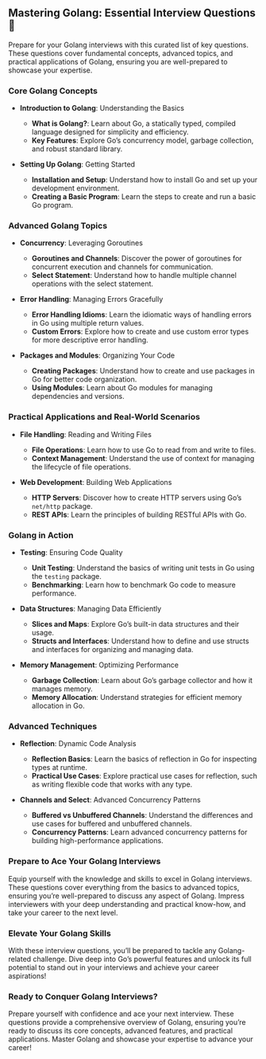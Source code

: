 ## Mastering Golang: Essential Interview Questions 🚀

Prepare for your Golang interviews with this curated list of key questions. These questions cover fundamental concepts, advanced topics, and practical applications of Golang, ensuring you are well-prepared to showcase your expertise.

### Core Golang Concepts

- **Introduction to Golang**: Understanding the Basics
  - **What is Golang?**: Learn about Go, a statically typed, compiled language designed for simplicity and efficiency.
  - **Key Features**: Explore Go’s concurrency model, garbage collection, and robust standard library.

- **Setting Up Golang**: Getting Started
  - **Installation and Setup**: Understand how to install Go and set up your development environment.
  - **Creating a Basic Program**: Learn the steps to create and run a basic Go program.

### Advanced Golang Topics

- **Concurrency**: Leveraging Goroutines
  - **Goroutines and Channels**: Discover the power of goroutines for concurrent execution and channels for communication.
  - **Select Statement**: Understand how to handle multiple channel operations with the select statement.

- **Error Handling**: Managing Errors Gracefully
  - **Error Handling Idioms**: Learn the idiomatic ways of handling errors in Go using multiple return values.
  - **Custom Errors**: Explore how to create and use custom error types for more descriptive error handling.

- **Packages and Modules**: Organizing Your Code
  - **Creating Packages**: Understand how to create and use packages in Go for better code organization.
  - **Using Modules**: Learn about Go modules for managing dependencies and versions.

### Practical Applications and Real-World Scenarios

- **File Handling**: Reading and Writing Files
  - **File Operations**: Learn how to use Go to read from and write to files.
  - **Context Management**: Understand the use of context for managing the lifecycle of file operations.

- **Web Development**: Building Web Applications
  - **HTTP Servers**: Discover how to create HTTP servers using Go’s `net/http` package.
  - **REST APIs**: Learn the principles of building RESTful APIs with Go.

### Golang in Action

- **Testing**: Ensuring Code Quality
  - **Unit Testing**: Understand the basics of writing unit tests in Go using the `testing` package.
  - **Benchmarking**: Learn how to benchmark Go code to measure performance.

- **Data Structures**: Managing Data Efficiently
  - **Slices and Maps**: Explore Go’s built-in data structures and their usage.
  - **Structs and Interfaces**: Understand how to define and use structs and interfaces for organizing and managing data.

- **Memory Management**: Optimizing Performance
  - **Garbage Collection**: Learn about Go’s garbage collector and how it manages memory.
  - **Memory Allocation**: Understand strategies for efficient memory allocation in Go.

### Advanced Techniques

- **Reflection**: Dynamic Code Analysis
  - **Reflection Basics**: Learn the basics of reflection in Go for inspecting types at runtime.
  - **Practical Use Cases**: Explore practical use cases for reflection, such as writing flexible code that works with any type.

- **Channels and Select**: Advanced Concurrency Patterns
  - **Buffered vs Unbuffered Channels**: Understand the differences and use cases for buffered and unbuffered channels.
  - **Concurrency Patterns**: Learn advanced concurrency patterns for building high-performance applications.

### Prepare to Ace Your Golang Interviews

Equip yourself with the knowledge and skills to excel in Golang interviews. These questions cover everything from the basics to advanced topics, ensuring you’re well-prepared to discuss any aspect of Golang. Impress interviewers with your deep understanding and practical know-how, and take your career to the next level.

### Elevate Your Golang Skills

With these interview questions, you’ll be prepared to tackle any Golang-related challenge. Dive deep into Go’s powerful features and unlock its full potential to stand out in your interviews and achieve your career aspirations!

### Ready to Conquer Golang Interviews?

Prepare yourself with confidence and ace your next interview. These questions provide a comprehensive overview of Golang, ensuring you’re ready to discuss its core concepts, advanced features, and practical applications. Master Golang and showcase your expertise to advance your career!
